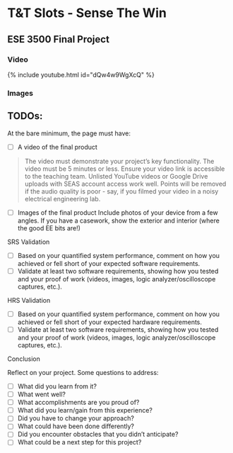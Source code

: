 # T&T Slots - Sense The Win

## ESE 3500 Final Project

### Video

{% include youtube.html id="dQw4w9WgXcQ" %}

### Images

## TODOs:
At the bare minimum, the page must have:

- [ ] A video of the final product

>The video must demonstrate your project’s key functionality.
>The video must be 5 minutes or less.
>Ensure your video link is accessible to the teaching team. Unlisted YouTube videos or Google Drive uploads with SEAS account access work well.
>Points will be removed if the audio quality is poor - say, if you filmed your video in a noisy electrical engineering lab.

- [ ] Images of the final product
        Include photos of your device from a few angles.
        If you have a casework, show the exterior and interior (where the good EE bits are!)

SRS Validation

- [ ] Based on your quantified system performance, comment on how you achieved or fell short of your expected software requirements.
- [ ] Validate at least two software requirements, showing how you tested and your proof of work (videos, images, logic analyzer/oscilloscope captures, etc.).

HRS Validation

- [ ] Based on your quantified system performance, comment on how you achieved or fell short of your expected hardware requirements.
- [ ] Validate at least two software requirements, showing how you tested and your proof of work (videos, images, logic analyzer/oscilloscope captures, etc.).

Conclusion

Reflect on your project. Some questions to address:

- [ ] What did you learn from it?
- [ ] What went well?
- [ ] What accomplishments are you proud of?
- [ ] What did you learn/gain from this experience?
- [ ] Did you have to change your approach?
- [ ] What could have been done differently?
- [ ] Did you encounter obstacles that you didn’t anticipate?
- [ ] What could be a next step for this project?
